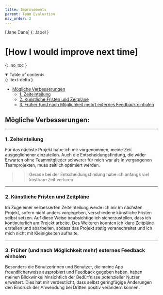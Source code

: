 ```yaml
---
title: Improvements
parent: Team Evaluation
nav_order: 2
---
```


[Jane Dane]
{: .label }

# [How I would improve next time]
{: .no_toc }

<details open markdown="block">
  <summary>
    Table of contents
  </summary>
  {: .text-delta }
  
- [Mögliche Verbesserungen](#mögliche-verbesserungen)
  - [1. Zeiteinteilung](#1-zeiteinteilung)
  - [2. Künstliche Fristen und Zeitpläne](#2-künstliche-fristen-und-zeitpläne)
  - [3. Früher (und nach Möglichkeit mehr) externes Feedback einholen](#3-früher-und-nach-möglichkeit-mehr-externes-feedback-einholen)
    
</details>

## Mögliche Verbesserungen:

---

### 1. Zeiteinteilung

Für das nächste Projekt habe ich mir vorgenommen, meine Zeit ausgeglichener einzuteilen. 
Auch die Entscheidungsfindung, die wider Erwarten ohne Teammitglieder schwerer für mich war als in vergangenen Teamprojekten, muss zeitlich optimiert werden.

>> Gerade bei der Entscheidungsfindung habe ich anfangs viel kostbare Zeit verloren

---

### 2. Künstliche Fristen und Zeitpläne

Im Zuge einer verbesserten Zeiteinteilung werde ich mir im nächsten Projekt, sofern nicht anders vorgegeben, verschiedene künstliche Fristen selbst setzen. 
Auf diese Weise beabsichtige ich sicherzustellen, dass ich kontinuierlich am Projekt arbeite. 
Des Weiteren könnten ich klare Zeitpläne erstellen und abarbeiten, sodass das Projekt stetig voranschreitet und ich mich nicht mit Kleinigkeiten aufhalte.

---

### 3. Früher (und nach Möglichkeit mehr) externes Feedback einholen

Besonders die Benutzerinnen und Benutzer, die meine App freundlicherweise ausprobiert und Feedback gegeben haben, haben meinen Blickwinkel hinsichtlich
der Bedürfnisse potenzieller Nutzer erweitert. Dies hat mir verdeutlicht, dass selbst geringfügige Änderungen den Eindruck der Anwendung bei Dritten positiv verändern können.


